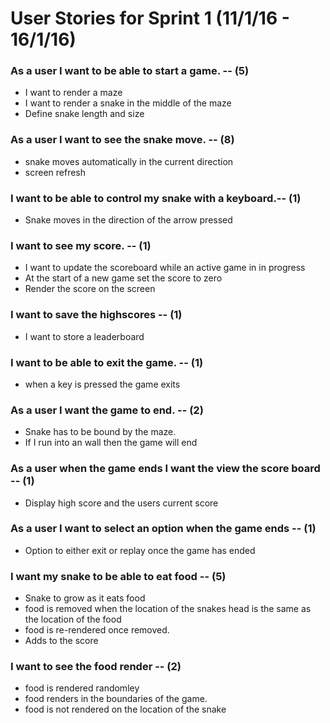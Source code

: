 # User Stories for Sprint 1 (11/1/16 - 16/1/16)

### As a user I want to be able to start a game. -- (5)
  - I want to render a maze
  - I want to render a snake in the middle of the maze
  - Define snake length and size 

### As a user I want to see the snake move. -- (8)
  - snake moves automatically in the current direction 
  - screen refresh

### I want to be able to control my snake with a keyboard.-- (1)
  - Snake moves in the direction of the arrow pressed

### I want to see my score. -- (1)
  - I want to update the scoreboard while an active game in in progress 
  - At the start of a new game set the score to zero
  - Render the score on the screen

### I want to save the highscores -- (1)
  - I want to store a leaderboard 

### I want to be able to exit the game. -- (1)
  - when a key is pressed the game exits

### As a user I want the game to end. -- (2)
  - Snake has to be bound by the maze.
  - If I run into an wall then the game will end

### As a user when the game ends I want the view the score board -- (1)
  - Display high score and the users current score

### As a user I want to select an option when the game ends -- (1)
  - Option to either exit or replay once the game has ended

### I want my snake to be able to eat food -- (5)
  - Snake to grow as it eats food
  - food is removed when the location of the snakes head is the same as the location of the food
  - food is re-rendered once removed.
  - Adds to the score 

### I want to see the food render -- (2)
  - food is rendered randomley 
  - food renders in the boundaries of the game. 
  - food is not rendered on the location of the snake
